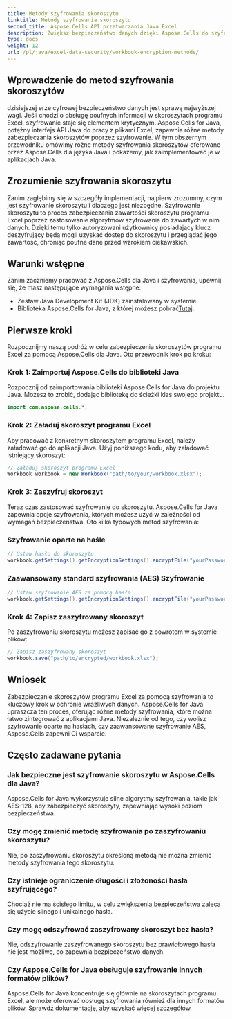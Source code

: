 ```yaml
---
title: Metody szyfrowania skoroszytu
linktitle: Metody szyfrowania skoroszytu
second_title: Aspose.Cells API przetwarzania Java Excel
description: Zwiększ bezpieczeństwo danych dzięki Aspose.Cells do szyfrowania skoroszytów Java. Dowiedz się, jak krok po kroku szyfrować skoroszyty programu Excel.
type: docs
weight: 12
url: /pl/java/excel-data-security/workbook-encryption-methods/
---
```


## Wprowadzenie do metod szyfrowania skoroszytów

dzisiejszej erze cyfrowej bezpieczeństwo danych jest sprawą najwyższej wagi. Jeśli chodzi o obsługę poufnych informacji w skoroszytach programu Excel, szyfrowanie staje się elementem krytycznym. Aspose.Cells for Java, potężny interfejs API Java do pracy z plikami Excel, zapewnia różne metody zabezpieczania skoroszytów poprzez szyfrowanie. W tym obszernym przewodniku omówimy różne metody szyfrowania skoroszytów oferowane przez Aspose.Cells dla języka Java i pokażemy, jak zaimplementować je w aplikacjach Java.

## Zrozumienie szyfrowania skoroszytu

Zanim zagłębimy się w szczegóły implementacji, najpierw zrozummy, czym jest szyfrowanie skoroszytu i dlaczego jest niezbędne. Szyfrowanie skoroszytu to proces zabezpieczania zawartości skoroszytu programu Excel poprzez zastosowanie algorytmów szyfrowania do zawartych w nim danych. Dzięki temu tylko autoryzowani użytkownicy posiadający klucz deszyfrujący będą mogli uzyskać dostęp do skoroszytu i przeglądać jego zawartość, chroniąc poufne dane przed wzrokiem ciekawskich.

## Warunki wstępne

Zanim zaczniemy pracować z Aspose.Cells dla Java i szyfrowania, upewnij się, że masz następujące wymagania wstępne:

- Zestaw Java Development Kit (JDK) zainstalowany w systemie.
-  Biblioteka Aspose.Cells for Java, z której możesz pobrać[Tutaj](https://releases.aspose.com/cells/java/).

## Pierwsze kroki

Rozpocznijmy naszą podróż w celu zabezpieczenia skoroszytów programu Excel za pomocą Aspose.Cells dla Java. Oto przewodnik krok po kroku:

### Krok 1: Zaimportuj Aspose.Cells do biblioteki Java

Rozpocznij od zaimportowania biblioteki Aspose.Cells for Java do projektu Java. Możesz to zrobić, dodając bibliotekę do ścieżki klas swojego projektu.

```java
import com.aspose.cells.*;
```

### Krok 2: Załaduj skoroszyt programu Excel

Aby pracować z konkretnym skoroszytem programu Excel, należy załadować go do aplikacji Java. Użyj poniższego kodu, aby załadować istniejący skoroszyt:

```java
// Załaduj skoroszyt programu Excel
Workbook workbook = new Workbook("path/to/your/workbook.xlsx");
```

### Krok 3: Zaszyfruj skoroszyt

Teraz czas zastosować szyfrowanie do skoroszytu. Aspose.Cells for Java zapewnia opcje szyfrowania, których możesz użyć w zależności od wymagań bezpieczeństwa. Oto kilka typowych metod szyfrowania:

### Szyfrowanie oparte na haśle

```java
// Ustaw hasło do skoroszytu
workbook.getSettings().getEncryptionSettings().encryptFile("yourPassword", EncryptionType.XOR);
```

### Zaawansowany standard szyfrowania (AES) Szyfrowanie

```java
// Ustaw szyfrowanie AES za pomocą hasła
workbook.getSettings().getEncryptionSettings().encryptFile("yourPassword", EncryptionType.AES_128);
```

### Krok 4: Zapisz zaszyfrowany skoroszyt

Po zaszyfrowaniu skoroszytu możesz zapisać go z powrotem w systemie plików:

```java
// Zapisz zaszyfrowany skoroszyt
workbook.save("path/to/encrypted/workbook.xlsx");
```

## Wniosek

Zabezpieczanie skoroszytów programu Excel za pomocą szyfrowania to kluczowy krok w ochronie wrażliwych danych. Aspose.Cells for Java upraszcza ten proces, oferując różne metody szyfrowania, które można łatwo zintegrować z aplikacjami Java. Niezależnie od tego, czy wolisz szyfrowanie oparte na hasłach, czy zaawansowane szyfrowanie AES, Aspose.Cells zapewni Ci wsparcie.

## Często zadawane pytania

### Jak bezpieczne jest szyfrowanie skoroszytu w Aspose.Cells dla Java?

Aspose.Cells for Java wykorzystuje silne algorytmy szyfrowania, takie jak AES-128, aby zabezpieczyć skoroszyty, zapewniając wysoki poziom bezpieczeństwa.

### Czy mogę zmienić metodę szyfrowania po zaszyfrowaniu skoroszytu?

Nie, po zaszyfrowaniu skoroszytu określoną metodą nie można zmienić metody szyfrowania tego skoroszytu.

### Czy istnieje ograniczenie długości i złożoności hasła szyfrującego?

Chociaż nie ma ścisłego limitu, w celu zwiększenia bezpieczeństwa zaleca się użycie silnego i unikalnego hasła.

### Czy mogę odszyfrować zaszyfrowany skoroszyt bez hasła?

Nie, odszyfrowanie zaszyfrowanego skoroszytu bez prawidłowego hasła nie jest możliwe, co zapewnia bezpieczeństwo danych.

### Czy Aspose.Cells for Java obsługuje szyfrowanie innych formatów plików?

Aspose.Cells for Java koncentruje się głównie na skoroszytach programu Excel, ale może oferować obsługę szyfrowania również dla innych formatów plików. Sprawdź dokumentację, aby uzyskać więcej szczegółów.